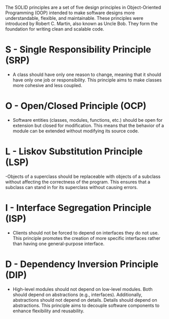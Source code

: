 The SOLID principles are a set of five design principles in Object-Oriented Programming (OOP) intended to make software designs more understandable, flexible, and maintainable. These principles were introduced by Robert C. Martin, also known as Uncle Bob. They form the foundation for writing clean and scalable code.

# S - Single Responsibility Principle (SRP)
- A class should have only one reason to change, meaning that it should have only one job or responsibility. This principle aims to make classes more cohesive and less coupled.

# O - Open/Closed Principle (OCP)
- Software entities (classes, modules, functions, etc.) should be open for extension but closed for modification. This means that the behavior of a module can be extended without modifying its source code.

# L - Liskov Substitution Principle (LSP)
-Objects of a superclass should be replaceable with objects of a subclass without affecting the correctness of the program. This ensures that a subclass can stand in for its superclass without causing errors.

# I - Interface Segregation Principle (ISP)
- Clients should not be forced to depend on interfaces they do not use. This principle promotes the creation of more specific interfaces rather than having one general-purpose interface.

# D - Dependency Inversion Principle (DIP)
- High-level modules should not depend on low-level modules. Both should depend on abstractions (e.g., interfaces). Additionally, abstractions should not depend on details. Details should depend on abstractions. This principle aims to decouple software components to enhance flexibility and reusability.